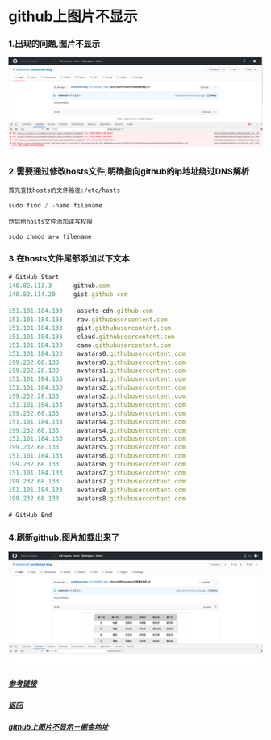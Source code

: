 # github上图片不显示

### 1.出现的问题,图片不显示

<center>

![效果图](./imgs/github上图片报错.png)
</center>

### 2.需要通过修改hosts文件,明确指向github的ip地址绕过DNS解析

    首先查找hosts的文件路径:/etc/hosts 
```javascript
sudo find / -name filename 
```

    然后给hosts文件添加读写权限
```javascript
sudo chmod a+w filename
``` 

### 3.在hosts文件尾部添加以下文本
```javascript
# GitHub Start 
140.82.113.3      github.com
140.82.114.20     gist.github.com

151.101.184.133    assets-cdn.github.com
151.101.184.133    raw.githubusercontent.com
151.101.184.133    gist.githubusercontent.com
151.101.184.133    cloud.githubusercontent.com
151.101.184.133    camo.githubusercontent.com
151.101.184.133    avatars0.githubusercontent.com
199.232.68.133     avatars0.githubusercontent.com
199.232.28.133     avatars1.githubusercontent.com
151.101.184.133    avatars1.githubusercontent.com
151.101.184.133    avatars2.githubusercontent.com
199.232.28.133     avatars2.githubusercontent.com
151.101.184.133    avatars3.githubusercontent.com
199.232.68.133     avatars3.githubusercontent.com
151.101.184.133    avatars4.githubusercontent.com
199.232.68.133     avatars4.githubusercontent.com
151.101.184.133    avatars5.githubusercontent.com
199.232.68.133     avatars5.githubusercontent.com
151.101.184.133    avatars6.githubusercontent.com
199.232.68.133     avatars6.githubusercontent.com
151.101.184.133    avatars7.githubusercontent.com
199.232.68.133     avatars7.githubusercontent.com
151.101.184.133    avatars8.githubusercontent.com
199.232.68.133     avatars8.githubusercontent.com

# GitHub End
```

### 4.刷新github,图片加载出来了

<center>

![效果图](./imgs/github上图片加载出来了.png)
</center>

##### [参考链接](https://www.jianshu.com/p/cca867f2b3d2)

##### [返回](https://github.com/snailsmail/snailsmail-blog)
##### [github上图片不显示－掘金地址](https://juejin.cn/post/6915212112662904845)


